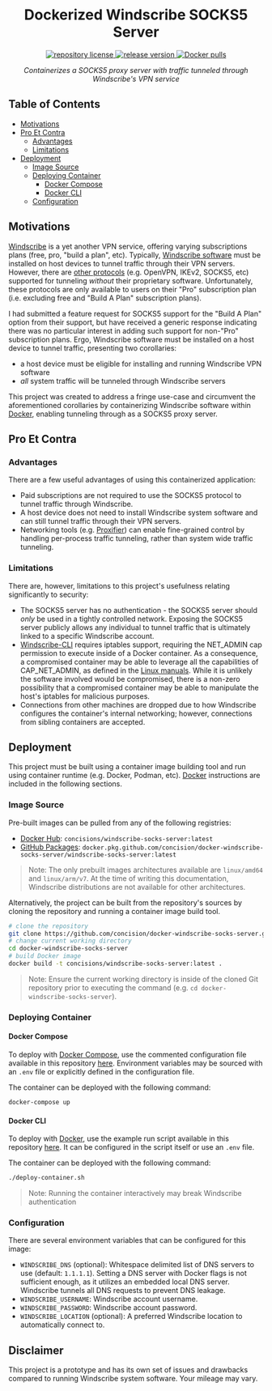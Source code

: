 <h1 align="center">
    Dockerized Windscribe SOCKS5 Server
</h1>

<p align="center">
    <a href="https://github.com/concision/docker-windscribe-socks-server/blob/master/LICENSE">
        <img alt="repository license" src="https://img.shields.io/github/license/concision/docker-windscribe-socks-server?style=for-the-badge"/>
    </a>
    <a href="https://github.com/concision/docker-windscribe-socks-server/releases">
        <img alt="release version" src="https://img.shields.io/github/v/tag/concision/docker-windscribe-socks-server?style=for-the-badge&logo=git"/>
    </a>
    <a href="https://hub.docker.com/repository/docker/concisions/windscribe-socks-server">
        <img alt="Docker pulls" src="https://img.shields.io/docker/pulls/concisions/windscribe-socks-server?style=for-the-badge&logo=docker"/>
    </a>
</p>

<p align="center">
    <i>Containerizes a SOCKS5 proxy server with traffic tunneled through Windscribe's VPN service</i>
</p>

## Table of Contents
- [Motivations](#motivations)
- [Pro Et Contra](#pro-et-contra)
  - [Advantages](#advantages)
  - [Limitations](#limitations)
- [Deployment](#deployment)
  - [Image Source](#image-source)
  - [Deploying Container](#deploying-container)
    - [Docker Compose](#docker-compose)
    - [Docker CLI](#docker-cli)
  - [Configuration](#configuration)


## Motivations
[Windscribe](https://windscribe.com/) is a yet another VPN service, offering varying subscriptions plans (free, pro, "build a plan", etc). Typically, [Windscribe software](https://windscribe.com/download) must be installed on host devices to tunnel traffic through their VPN servers. However, there are [other protocols](https://windscribe.com/features/config-generators) (e.g. OpenVPN, IKEv2, SOCKS5, etc) supported for tunneling *without* their proprietary software. Unfortunately, these protocols are only available to users on their "Pro" subscription plan (i.e. excluding free and "Build A Plan" subscription plans).

I had submitted a feature request for SOCKS5 support for the "Build A Plan" option from their support, but have received a generic response indicating there was no particular interest in adding such support for non-"Pro" subscription plans. Ergo, Windscribe software must be installed on a host device to tunnel traffic, presenting two corollaries:
- a host device must be eligible for installing and running Windscribe VPN software
- _all_ system traffic will be tunneled through Windscribe servers

This project was created to address a fringe use-case and circumvent the aforementioned corollaries by containerizing Windscribe software within [Docker](https://www.docker.com/), enabling tunneling through as a SOCKS5 proxy server.


## Pro Et Contra
### Advantages
There are a few useful advantages of using this containerized application:
- Paid subscriptions are not required to use the SOCKS5 protocol to tunnel traffic through Windscribe.
- A host device does not need to install Windscribe system software and can still tunnel traffic through their VPN servers.
- Networking tools (e.g. [Proxifier](https://www.proxifier.com/)) can enable fine-grained control by handling per-process traffic tunneling, rather than system wide traffic tunneling.
 
### Limitations
There are, however, limitations to this project's usefulness relating significantly to security:
- The SOCKS5 server has no authentication - the SOCKS5 server should _only_ be used in a tightly controlled network. Exposing the SOCKS5 server publicly allows any individual to tunnel traffic that is ultimately linked to a specific Windscribe account.
- [Windscribe-CLI](https://windscribe.com/guides/linux) requires iptables support, requiring the NET_ADMIN cap permission to execute inside of a Docker container. As a consequence, a compromised container may be able to leverage all the capabilities of CAP_NET_ADMIN, as defined in the [Linux manuals](http://man7.org/linux/man-pages/man7/capabilities.7.html). While it is unlikely the software involved would be compromised, there is a non-zero possibility that a compromised container may be able to manipulate the host's iptables for malicious purposes.
- Connections from other machines are dropped due to how Windscribe configures the container's internal networking; however, connections from sibling containers are accepted.


## Deployment
This project must be built using a container image building tool and run using container runtime (e.g. Docker, Podman, etc). [Docker](https://www.docker.com/) instructions are included in the following sections.

### Image Source
Pre-built images can be pulled from any of the following registries:
- [Docker Hub](https://hub.docker.com/r/concisions/windscribe-socks-server): `concisions/windscribe-socks-server:latest`
- [GitHub Packages](https://github.com/concision/docker-windscribe-socks-server/packages): `docker.pkg.github.com/concision/docker-windscribe-socks-server/windscribe-socks-server:latest`
> Note: The only prebuilt images architectures available are `linux/amd64` and `linux/arm/v7`. At the time of writing this documentation, Windscribe distributions are not available for other architectures.

Alternatively, the project can be built from the repository's sources by cloning the repository and running a container image build tool.
```bash
# clone the repository
git clone https://github.com/concision/docker-windscribe-socks-server.git
# change current working directory
cd docker-windscribe-socks-server
# build Docker image
docker build -t concisions/windscribe-socks-server:latest .
```
> Note: Ensure the current working directory is inside of the cloned Git repository prior to executing the command (e.g. `cd docker-windscribe-socks-server`).

### Deploying Container
#### Docker Compose
To deploy with [Docker Compose](https://docs.docker.com/compose/), use the commented configuration file available in this repository [here](https://github.com/concision/docker-windscribe-socks-server/blob/master/docker-compose.yml). Environment variables may be sourced with an `.env` file or explicitly defined in the configuration file.

The container can be deployed with the following command:
```bash
docker-compose up
```

#### Docker CLI
To deploy with [Docker](https://www.docker.com/), use the example run script available in this repository [here](https://github.com/concision/docker-windscribe-socks-server/blob/master/deploy-container.sh). It can be configured in the script itself or use an `.env` file.

The container can be deployed with the following command:
```bash
./deploy-container.sh
```
> Note: Running the container interactively may break Windscribe authentication


### Configuration
There are several environment variables that can be configured for this image:
- `WINDSCRIBE_DNS` (optional): Whitespace delimited list of DNS servers to use (default: `1.1.1.1`). Setting a DNS server with Docker flags is not sufficient enough, as it utilizes an embedded local DNS server. Windscribe tunnels all DNS requests to prevent DNS leakage.
- `WINDSCRIBE_USERNAME`: Windscribe account username.
- `WINDSCRIBE_PASSWORD`: Windscribe account password.
- `WINDSCRIBE_LOCATION` (optional): A preferred Windscribe location to automatically connect to.

## Disclaimer
This project is a prototype and has its own set of issues and drawbacks compared to running Windscribe system software. Your mileage may vary.
